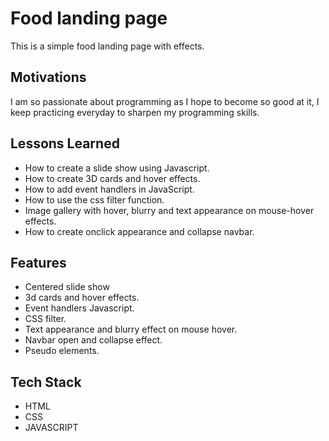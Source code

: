 # Food landing page 

This is a simple food landing page with effects.

## Motivations
I am so passionate about programming as I hope to become so good at it, I keep practicing everyday to sharpen my programming skills.

## Lessons Learned

- How to create a slide show using Javascript.
- How to create 3D cards and hover effects.
- How to add event handlers in JavaScript.
- How to use the css filter function.
- Image gallery with hover, blurry and text appearance on mouse-hover effects.
- How to create onclick appearance and collapse navbar.

## Features

- Centered slide show
- 3d cards and hover effects.
- Event handlers Javascript.
- CSS filter.
- Text appearance and blurry effect on mouse hover.
- Navbar open and collapse effect.
- Pseudo elements.

## Tech Stack

- HTML
- CSS
- JAVASCRIPT
